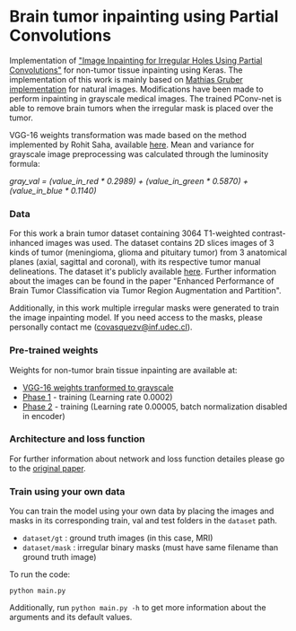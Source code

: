 # Brain tumor inpainting using Partial Convolutions

Implementation of ["Image Inpainting for Irregular Holes Using Partial Convolutions"]( https://arxiv.org/abs/1804.07723) for non-tumor tissue inpainting using Keras.
The implementation of this work is mainly based on [Mathias Gruber implementation](https://github.com/MathiasGruber/PConv-Keras) for natural images. Modifications have been made to perform inpainting in grayscale medical images. The trained PConv-net is able to remove brain tumors when the irregular mask is placed over the tumor.

VGG-16 weights transformation was made based on the method implemented by Rohit Saha, available [here](https://github.com/RohitSaha/VGG_Imagenet_Weights_GrayScale_Images). Mean and variance for grayscale image preprocessing was calculated through the luminosity formula:

*gray_val = (value_in_red * 0.2989) + (value_in_green * 0.5870) + (value_in_blue * 0.1140)*

### Data

For this work a brain tumor dataset containing 3064 T1-weighted contrast-inhanced images
was used. The dataset contains 2D slices images of 3 kinds of tumor (meningioma, glioma and pituitary tumor) from 3 anatomical planes (axial, sagittal and coronal), with its respective tumor manual delineations.
The dataset it's publicly available [here](https://figshare.com/articles/brain_tumor_dataset/1512427). Further information about the images can be found in the paper "Enhanced Performance of Brain Tumor Classification via Tumor Region Augmentation and Partition".

Additionally, in this work multiple irregular masks were generated to train the image inpainting model. If you need access to the masks, please personally contact me (covasquezv@inf.udec.cl).

### Pre-trained weights

Weights for non-tumor brain tissue inpainting are available at:
* [VGG-16 weights tranformed to grayscale]()
* [Phase 1]() - training (Learning rate 0.0002)
* [Phase 2]() - training (Learning rate 0.00005, batch normalization disabled in encoder)

### Architecture and loss function

For further information about network and loss function detailes please go to the [original paper](https://arxiv.org/pdf/1804.07723.pdf).

### Train using your own data

You can train the model using your own data by placing the images and masks in its corresponding train, val and test folders in the `dataset` path.
* `dataset/gt` : ground truth images (in this case, MRI)
* `dataset/mask` : irregular binary masks (must have same filename than ground truth image)

To run the code:
```
python main.py 
```

Additionally, run ` python main.py -h ` to get more information about the arguments and its default values.






